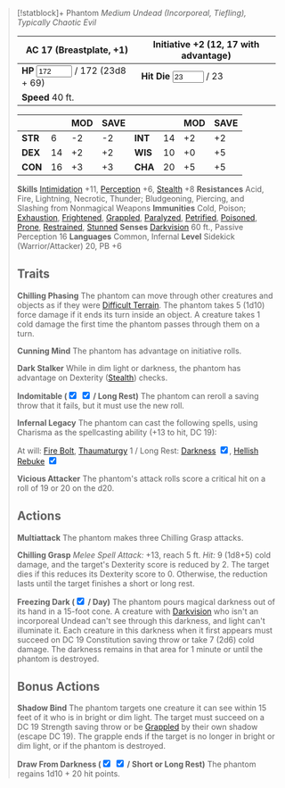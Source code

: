> [!statblock]+ Phantom
> *Medium Undead (Incorporeal, Tiefling), Typically Chaotic Evil*
> 
> |**AC** 17 (Breastplate, +1)|**Initiative** +2 (12, 17 with advantage)|
> |---|---|
> |**HP** <input type="number" step="1" min="0" max="172" placeholder="#" value="172" /> / 172 (23d8 + 69)|**Hit Die** <input type="number" step="1" min="0" max="23" placeholder="#" value="23" /> / 23|
> |**Speed** 40 ft.||
> 
> |||MOD|SAVE|||MOD|SAVE|
> |---|---|---|---|---|---|---|---|
> |**STR**|6|-2|-2|**INT**|14|+2|+2|
> |**DEX**|14|+2|+2|**WIS**|10|+0|+5|
> |**CON**|16|+3|+3|**CHA**|20|+5|+5|
> 
> **Skills** [Intimidation](https://www.dndbeyond.com/sources/dnd/free-rules/playing-the-game#Skills) +11, [Perception](https://www.dndbeyond.com/sources/dnd/free-rules/playing-the-game#Skills) +6, [Stealth](https://www.dndbeyond.com/sources/dnd/free-rules/playing-the-game#Skills) +8
> **Resistances** Acid, Fire, Lightning, Necrotic, Thunder; Bludgeoning, Piercing, and Slashing from Nonmagical Weapons
> **Immunities** Cold, Poison; [Exhaustion](https://www.dndbeyond.com/sources/dnd/free-rules/rules-glossary#ExhaustionCondition), [Frightened](https://www.dndbeyond.com/sources/dnd/free-rules/rules-glossary#FrightenedCondition), [Grappled](https://www.dndbeyond.com/sources/dnd/free-rules/rules-glossary#GrappledCondition), [Paralyzed](https://www.dndbeyond.com/sources/dnd/free-rules/rules-glossary#ParalyzedCondition), [Petrified](https://www.dndbeyond.com/sources/dnd/free-rules/rules-glossary#PetrifiedCondition), [Poisoned](https://www.dndbeyond.com/sources/dnd/free-rules/rules-glossary#PoisonedCondition), [Prone](https://www.dndbeyond.com/sources/dnd/free-rules/rules-glossary#ProneCondition), [Restrained](https://www.dndbeyond.com/sources/dnd/free-rules/rules-glossary#RestrainedCondition), [Stunned](https://www.dndbeyond.com/sources/dnd/free-rules/rules-glossary#StunnedCondition)
> **Senses** [Darkvision](https://www.dndbeyond.com/sources/dnd/free-rules/rules-glossary#Darkvision) 60 ft., Passive Perception 16
> **Languages** Common, Infernal
> **Level** Sidekick (Warrior/Attacker) 20, PB +6
> 
> ## Traits
> 
> **Chilling Phasing**
> The phantom can move through other creatures and objects as if they were [Difficult Terrain](https://www.dndbeyond.com/sources/dnd/free-rules/rules-glossary#DifficultTerrain).
> The phantom takes 5 (1d10) force damage if it ends its turn inside an object.
> A creature takes 1 cold damage the first time the phantom passes through them on a turn.
> 
> **Cunning Mind**
> The phantom has advantage on initiative rolls.
> 
> **Dark Stalker**
> While in dim light or darkness, the phantom has advantage on Dexterity ([Stealth](https://www.dndbeyond.com/sources/dnd/free-rules/playing-the-game#Skills)) checks.
> 
> **Indomitable (<input type="checkbox" checked /> <input type="checkbox" checked /> / Long Rest)**
> The phantom can reroll a saving throw that it fails, but it must use the new roll.
> 
> **Infernal Legacy**
> The phantom can cast the following spells, using Charisma as the spellcasting ability (+13 to hit, DC 19):
> 
> At will: [Fire Bolt](https://www.dndbeyond.com/spells/2618890-fire-bolt), [Thaumaturgy](https://www.dndbeyond.com/spells/2619174-thaumaturgy)
> 1 / Long Rest: [Darkness](https://www.dndbeyond.com/spells/2619080-darkness) <input type="checkbox" checked />, [Hellish Rebuke](https://www.dndbeyond.com/spells/2619149-hellish-rebuke) <input type="checkbox" checked />
> 
> **Vicious Attacker**
> The phantom's attack rolls score a critical hit on a roll of 19 or 20 on the d20.
> 
> ## Actions
> 
> **Multiattack**
> The phantom makes three Chilling Grasp attacks.
> 
> **Chilling Grasp**
> *Melee Spell Attack:* +13, reach 5 ft. 
> *Hit:* 9 (1d8+5) cold damage, and the target's Dexterity score is reduced by 2.
> The target dies if this reduces its Dexterity score to 0.
> Otherwise, the reduction lasts until the target finishes a short or long rest.
> 
> **Freezing Dark (<input type="checkbox" checked /> / Day)**
> The phantom pours magical darkness out of its hand in a 15-foot cone.
> A creature with [Darkvision](https://www.dndbeyond.com/sources/dnd/free-rules/rules-glossary#Darkvision) who isn't an incorporeal Undead can't see through this darkness, and light can't illuminate it.
> Each creature in this darkness when it first appears must succeed on DC 19 Constitution saving throw or take 7 (2d6) cold damage.
> The darkness remains in that area for 1 minute or until the phantom is destroyed.
> 
> ## Bonus Actions
> 
> **Shadow Bind**
> The phantom targets one creature it can see within 15 feet of it who is in bright or dim light.
> The target must succeed on a DC 19 Strength saving throw or be [Grappled](https://www.dndbeyond.com/sources/dnd/free-rules/rules-glossary#GrappledCondition) by their own shadow (escape DC 19).
> The grapple ends if the target is no longer in bright or dim light, or if the phantom is destroyed.
> 
> **Draw From Darkness (<input type="checkbox" checked /> <input type="checkbox" checked /> / Short or Long Rest)**
> The phantom regains 1d10 + 20 hit points.